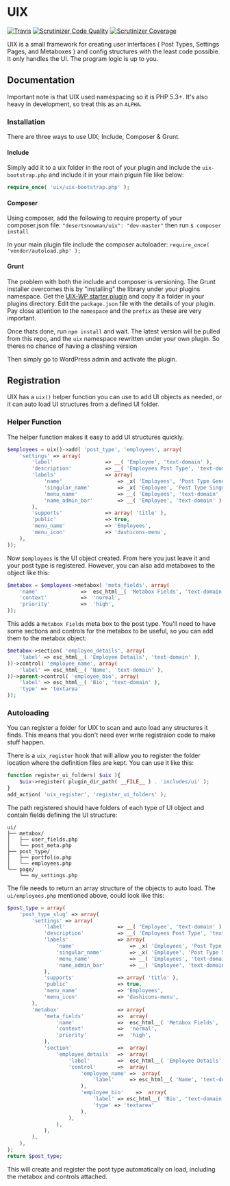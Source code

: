 # UIX

[![Travis](https://img.shields.io/travis/Desertsnowman/uix.svg)](https://travis-ci.org/Desertsnowman/uix/)
[![Scrutinizer Code Quality](https://img.shields.io/scrutinizer/g/Desertsnowman/uix.svg)](https://scrutinizer-ci.com/g/Desertsnowman/uix/?branch=master)
[![Scrutinizer Coverage](https://img.shields.io/scrutinizer/coverage/g/Desertsnowman/uix.svg)](https://scrutinizer-ci.com/g/Desertsnowman/uix/?branch=master)


UIX is a small framework for creating user interfaces ( Post Types, Settings Pages, and Metaboxes ) and config structures with the least code possible. It only handles the UI. The program logic is up to you.


## Documentation

Important note is that UIX used namespacing so it is PHP 5.3+. It's also heavy in development, so treat this as an `ALPHA`.

### Installation

There are three ways to use UIX; Include, Composer & Grunt.

#### Include

Simply add it to a uix folder in the root of your plugin and include the `uix-bootstrap.php`
and include it in your main plguin file like below:
```php
require_once( 'uix/uix-bootstrap.php' );
```

#### Composer

Using composer, add the following to require property of your composer.json file: `"desertsnowman/uix": "dev-master"`
then run `$ composer install`

In your main plugin file include the composer autoloader: `require_once( 'vendor/autoload.php' );`

#### Grunt

The problem with both the include and composer is versioning. The Grunt installer overcomes this by "installing" the library under your plugins namespace.
Get the [UIX-WP starter plugin]( https://github.com/Desertsnowman/uix-wp ) and copy it a folder in your plugins directory.
Edit the `package.json` file with the details of your plugin. Pay close attention to the `namespace` and the `prefix` as these are very important.

Once thats done, run `npm install` and wait. The latest version will be pulled from this repo, and the `uix` namespace rewritten under your own plugin.
So theres no chance of having a clashing version

Then simply go to WordPress admin and activate the plugin.

## Registration

UIX has a `uix()` helper function you can use to add UI objects as needed, or it can auto load UI structures from a defined UI folder.

### Helper Function

The helper function makes it easy to add UI structures quickly.
```php
$employees = uix()->add( 'post_type', 'employees', array(
    'settings' => array(
        'label'                 => __( 'Employee', 'text-domain' ),
        'description'           => __( 'Employees Post Type', 'text-domain' ),
        'labels'                => array(
            'name'                  => _x( 'Employees', 'Post Type General Name', 'text-domain' ),
            'singular_name'         => _x( 'Employee', 'Post Type Singular Name', 'text-domain' ),
            'menu_name'             => __( 'Employees', 'text-domain' ),
            'name_admin_bar'        => __( 'Employee', 'text-domain' ),
        ),
        'supports'              => array( 'title' ),
        'public'                => true,
        'menu_name'             => 'Employees',
        'menu_icon'             => 'dashicons-menu',
    ),
));
```
Now `$employees` is the UI object created. From here you just leave it and your post type is registered. However, you can also add metaboxes to the object like this:
```php
$metabox = $employees->metabox( 'meta_fields', array(
    'name'              =>  esc_html__( 'Metabox Fields', 'text-domain' ),
    'context'           =>  'normal',
    'priority'          =>  'high',
));
```
This adds a `Metabox Fields` meta box to the post type. You'll need to have some sections and controls for the metabox to be useful, so you can add them to the metabox object:
```php
$metabox->section( 'employee_details', array(
    'label' => esc_html__( 'Employee Details', 'text-domain' ),
))->control( 'employee_name', array(
    'label' => esc_html__( 'Name', 'text-domain' ),    
))->parent->control( 'employee_bio', array(
    'label' => esc_html__( 'Bio', 'text-domain' ),
    'type' => 'textarea'
));
```

### Autoloading

You can register a folder for UIX to scan and auto load any structures it finds. This means that you don't need ever write registraion code to make stuff happen.

There is a `uix_register` hook that will allow you to register the folder location where the definition files are kept.
You can use it like this:

```php
function register_ui_folders( $uix ){
    $uix->register( plugin_dir_path( __FILE__ ) . 'includes/ui' );
}
add_action( 'uix_register', 'register_ui_folders' );
```

The path registered should have folders of each type of UI object and contain fields defining the UI structure:

```
ui/
├── metabox/
│   ├── user_fields.php
│   └── post_meta.php
├── post_type/
│   ├── portfolio.php
│   └── employees.php
└── page/
    └── my_settings.php
```

The file needs to return an array structure of the objects to auto load. 
The `ui/employees.php` mentioned above, could look like this:
```php
$post_type = array(
    'post_type_slug' => array(
        'settings' => array(
            'label'                 => __( 'Employee', 'text-domain' ),
            'description'           => __( 'Employees Post Type', 'text-domain' ),
            'labels'                => array(
                'name'                  => _x( 'Employees', 'Post Type General Name', 'text-domain' ),
                'singular_name'         => _x( 'Employee', 'Post Type Singular Name', 'text-domain' ),
                'menu_name'             => __( 'Employees', 'text-domain' ),
                'name_admin_bar'        => __( 'Employee', 'text-domain' ),
            ),
            'supports'              => array( 'title' ),
            'public'                => true,
            'menu_name'             => 'Employees',
            'menu_icon'             => 'dashicons-menu',
        ),
        'metabox'                   => array(
            'meta_fields'           =>  array(
                'name'              =>  esc_html__( 'Metabox Fields', 'text-domain' ),
                'context'           =>  'normal',
                'priority'          =>  'high',
            ),
            'section'               =>  array(
                'employee_details'  =>  array(
                    'label'         =>  esc_html__( 'Employee Details', 'text-domain' ),
                    'control'       =>  array(
                        'employee_name' =>  array(
                            'label'     => esc_html__( 'Name', 'text-domain' ),
                        ),
                        'employee_bio'    =>  array(
                            'label' => esc_html__( 'Bio', 'text-domain' ),
                            'type' => 'textarea'
                        ),
                    ),
                ),
            ),
        ),
    ),
);
return $post_type;
```
This will create and register the post type automatically on load, including the metabox and controls attached.
